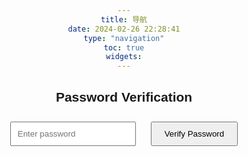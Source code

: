 ```yaml
---
title: 导航
date: 2024-02-26 22:28:41
type: "navigation"
toc: true
widgets:
---
```

<!-- <div>
  <a button  class="button is-primary" href="https://github.com/timqian/chinese-independent-blogs">chinese-independent-blogs</button>
  <a  button  class="button is-primary" href="https://scholar.google.com/">google学术</button>
  <a button  class="button is-info" href="https://github.com/timqian/chinese-independent-blogs">chinese-independent-blogs</button>
</div> -->


<!DOCTYPE html>
<html lang="en">
<head>
<meta charset="UTF-8">
<meta name="viewport" content="width=device-width, initial-scale=1.0">
<title>Password Verification</title>
<style>
    body {
        font-family: Arial, sans-serif;
        text-align: center;
    }
    input[type="password"] {
        padding: 10px;
        margin: 10px;
    }
    button {
        padding: 10px 20px;
        margin: 10px;
        cursor: pointer;
    }
</style>
</head>
<body>
<h2>Password Verification</h2>
<input type="password" id="password" placeholder="Enter password">
<button onclick="verifyPassword()">Verify Password</button>
<p id="message"></p>

<script>
    function verifyPassword() {
        var password = document.getElementById("password").value;
        // 这里可以自定义你的密码验证逻辑
        if (password === "MyPassword") {
window.location.href = "14qBrMavy2pW9umzuhd7eMDVpwQ62xRtPK.html";
            // document.getElementById("message").innerHTML = "Password is correct!";
        } else {
            document.getElementById("message").innerHTML = "Incorrect password. Please try again.";
        }
    }
</script>
</body>
</html>

